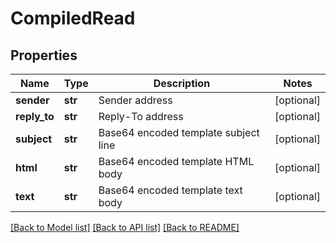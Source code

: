 # CompiledRead

## Properties
Name | Type | Description | Notes
------------ | ------------- | ------------- | -------------
**sender** | **str** | Sender address | [optional] 
**reply_to** | **str** | Reply-To address | [optional] 
**subject** | **str** | Base64 encoded template subject line | [optional] 
**html** | **str** | Base64 encoded template HTML body | [optional] 
**text** | **str** | Base64 encoded template text body | [optional] 

[[Back to Model list]](../README.md#documentation-for-models) [[Back to API list]](../README.md#documentation-for-api-endpoints) [[Back to README]](../README.md)

